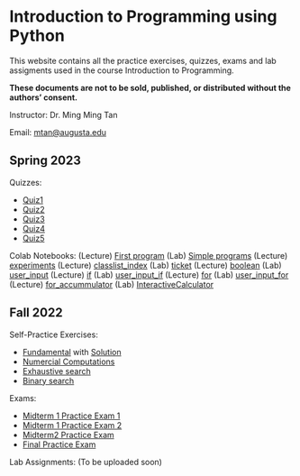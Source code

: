 # Introduction to Programming using Python
This website contains all the practice exercises, quizzes, exams and lab assigments used in the course Introduction to Programming.

**These documents are not to be sold, published, or distributed without the authors’ consent.**

Instructor: Dr. Ming Ming Tan

Email: mtan@augusta.edu

## Spring 2023
Quizzes: 
 * [Quiz1](/CSCI1200_Spring_2023_Quiz_1.pdf)
 * [Quiz2](/CSCI1200_Spring_2023_Quiz_2.pdf)
 * [Quiz3](/CSCI1200_Spring_2023_Quiz_3.pdf)
 * [Quiz4](/CSCI1200_Spring_2023_Quiz_4.pdf)
 * [Quiz5](/CSCI1200_Spring_2023_Quiz_5.pdf)
 
Colab Notebooks: 
(Lecture) [First program](https://colab.research.google.com/drive/1hWm7VHxIKUX9lJcRVK0PGnz-ncK8Ohri?usp=sharing)
(Lab) [Simple programs](https://colab.research.google.com/drive/15ZfG5N3vo_ygv6_9wHhFxaWMKzZVh9Dp?usp=sharing)
(Lecture) [experiments](https://colab.research.google.com/drive/1nx121shNTxHNhP2Z48tCixWuuc_TduX0?usp=sharing)
(Lecture) [classlist_index](https://colab.research.google.com/drive/1sG-4eAuPZ6EKbfQt7b35aQlT2tl905mX?usp=sharing)
(Lab) [ticket](https://colab.research.google.com/drive/196pHTqpPmxnCQVW5sTB0E5Sw6S04FIoS?usp=sharing)
(Lecture) [boolean](https://colab.research.google.com/drive/1sVeTiaAqoTnHdIW4bm5rhf1m6i3EbGVt?usp=sharing)
(Lab) [user_input](https://colab.research.google.com/drive/1x1m8wzIebR0Babqx0V27VcqZriOO3Io4?usp=sharing)
(Lecture) [if](https://colab.research.google.com/drive/107tovZ_nrPdUIwEO4_Tv61YnqLg03FqN?usp=sharing)
(Lab) [user_input_if](https://colab.research.google.com/drive/1-0x7k1nPJHRvAYEX49R8D6e8-uz0WBO_?usp=sharing)
(Lecture) [for](https://colab.research.google.com/drive/1_kXYBTr0YbUtcVxpHNHSmfNmgHE-R6rl?usp=sharing)
(Lab) [user_input_for](https://colab.research.google.com/drive/1X7yfUnNjenM1y6WjYtdtMcfikHiwPh-j?usp=sharing)
(Lecture) [for_accummulator](https://colab.research.google.com/drive/1xnbScOhcjwJlbgLpNWXH_DXrDdDvDP4r?usp=sharing)
(Lab) [InteractiveCalculator](https://colab.research.google.com/drive/1kgWazwFYkeIWsmoZCUp_0zzQBlPUOmjl?usp=sharing)


## Fall 2022
Self-Practice Exercises: 
* [Fundamental](/CSCI1200_Python_Practice_Exercises_(Basics).pdf) with [Solution](/CSCI1200_Python_Practice_Exercises_(Basics)_Soluti.pdf)
* [Numercial Computations](/CSCI1200_Python_Practice_Exercises_Numerical_Comp.pdf)
* [Exhaustive search](/CSCI1200_Python_Practice_Exercises_Exhaustive.pdf)
* [Binary search](/CSCI1200_Python_Practice_Exercises_(Binary_Search).pdf)

Exams: 
* [Midterm 1 Practice Exam 1](/CSCI_1200_Midterm1_Practice.pdf)
* [Midterm 1 Practice Exam 2](/CSCI_1200_Midterm1_(post_review).pdf)
* [Midterm2 Practice Exam](/CSCI_1200_(B,C,_E)_Midterm2_Practice.pdf)
* [Final Practice Exam](/CSCI_1200_Final_Practice_(C,D,_E).pdf)

Lab Assignments: 
(To be uploaded soon)



 


